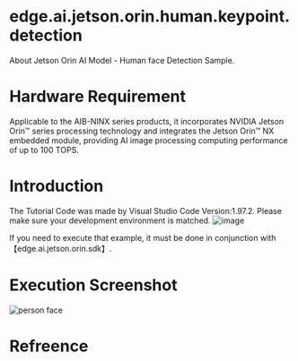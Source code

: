 # edge.ai.jetson.orin.human.keypoint.detection
About Jetson Orin AI Model - Human face Detection Sample.
# Hardware Requirement
Applicable to the AIB-NINX series products, it incorporates NVIDIA Jetson Orin™ series processing technology and integrates the Jetson Orin™ NX embedded module, providing AI image processing computing performance of up to 100 TOPS.
# Introduction
The Tutorial Code was made by Visual Studio Code Version:1.97.2. Please make sure your development environment is matched.
![image](https://github.com/user-attachments/assets/f98240ab-ebd6-4a4a-b7e1-8de8cac322de)

If you need to execute that example, it must be done in conjunction with【edge.ai.jetson.orin.sdk】.
# Execution Screenshot
![person face](https://github.com/user-attachments/assets/363747a1-3411-40f6-8fc6-2c7bd268cf31)
# Refreence
